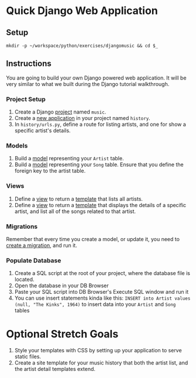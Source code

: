 # Quick Django Web Application

## Setup

```
mkdir -p ~/workspace/python/exercises/djangomusic && cd $_
```

## Instructions

You are going to build your own Django powered web application. It will be very similar to what we built during the Django tutorial walkthrough.

### Project Setup

1. Create a Django [project](https://docs.djangoproject.com/en/2.0/intro/tutorial01/#creating-a-project) named `music`.
1. Create a [new application](https://docs.djangoproject.com/en/2.0/intro/tutorial01/#creating-the-polls-app) in your project named `history`.
1. In `history/urls.py`, define a route for listing artists, and one for show a specific artist's details.

### Models

1. Build a [model](https://docs.djangoproject.com/en/2.0/intro/tutorial02/#creating-models) representing your `Artist` table.
1. Build a [model](https://docs.djangoproject.com/en/2.0/intro/tutorial02/#creating-models) representing your `Song` table. Ensure that you define the foreign key to the artist table.

### Views

1. Define a [view](https://docs.djangoproject.com/en/2.0/intro/tutorial03/#writing-more-views) to return a [template](https://docs.djangoproject.com/en/2.0/intro/tutorial03/#use-the-template-system) that lists all artists.
1. Define a [view](https://docs.djangoproject.com/en/2.0/intro/tutorial03/#writing-more-views) to return a [template](https://docs.djangoproject.com/en/2.0/intro/tutorial03/#use-the-template-system) that displays the details of a specific artist, and list all of the songs related to that artist.

### Migrations

Remember that every time you create a model, or update it, you need to [create a migration](https://docs.djangoproject.com/en/2.0/intro/tutorial02/#activating-models), and run it.

### Populate Database

1. Create a SQL script at the root of your project, where the database file is located. 
1. Open the database in your DB Browser
1. Paste your SQL script into DB Browser's Execute SQL window and run it
1. You can use insert statements kinda like this:
`INSERT into Artist
values (null, "The Kinks", 1964)` 
to insert data into your `Artist` and `Song` tables 


# Optional Stretch Goals

1. Style your templates with CSS by setting up your application to serve static files.
1. Create a site template for your music history that both the artist list, and the artist detail templates extend.